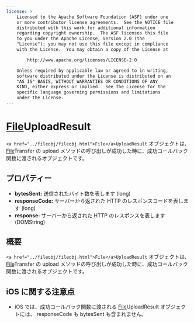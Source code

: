 ```yaml
---
license: >
    Licensed to the Apache Software Foundation (ASF) under one
    or more contributor license agreements.  See the NOTICE file
    distributed with this work for additional information
    regarding copyright ownership.  The ASF licenses this file
    to you under the Apache License, Version 2.0 (the
    "License"); you may not use this file except in compliance
    with the License.  You may obtain a copy of the License at

        http://www.apache.org/licenses/LICENSE-2.0

    Unless required by applicable law or agreed to in writing,
    software distributed under the License is distributed on an
    "AS IS" BASIS, WITHOUT WARRANTIES OR CONDITIONS OF ANY
    KIND, either express or implied.  See the License for the
    specific language governing permissions and limitations
    under the License.
---
```


<a href="../fileobj/fileobj.html">File</a>UploadResult
========

`<a href="../fileobj/fileobj.html">File</a>UploadResult` オブジェクトは、 <a href="../filetransfer/filetransfer.html"><a href="../fileobj/fileobj.html">File</a>Transfer</a> の upload メソッドの呼び出しが成功した時に、成功コールバック関数に渡されるオブジェクトです。

プロパティー
----------

- __bytesSent:__ 送信されたバイト数を表します (long)
- __responseCode:__ サーバーから返された HTTP のレスポンスコードを表します (long)
- __response:__ サーバーから返された HTTP のレスポンスを表します (DOMString)

概要
-----------

`<a href="../fileobj/fileobj.html">File</a>UploadResult` オブジェクトは、 <a href="../filetransfer/filetransfer.html"><a href="../fileobj/fileobj.html">File</a>Transfer</a> の upload メソッドの呼び出しが成功した時に、成功コールバック関数に渡されるオブジェクトです。

iOS に関する注意点
----------
- iOS では、成功コールバック関数に渡される <a href="../fileobj/fileobj.html">File</a>UploadResult オブジェクトには、 responseCode も bytesSent も含まれません。
